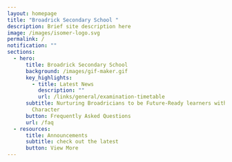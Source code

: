 ```yaml
---
layout: homepage
title: "Broadrick Secondary School "
description: Brief site description here
image: /images/isomer-logo.svg
permalink: /
notification: ""
sections:
  - hero:
      title: Broadrick Secondary School
      background: /images/gif-maker.gif
      key_highlights:
        - title: Latest News
          description: ""
          url: /links/general/examination-timetable
      subtitle: Nurturing Broadricians to be Future-Ready learners with Strength of
        Character
      button: Frequently Asked Questions
      url: /faq
  - resources:
      title: Announcements
      subtitle: check out the latest
      button: View More
---
```

